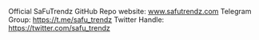 Official SaFuTrendz GitHub Repo
website: www.safutrendz.com
Telegram Group: https://t.me/safu_trendz
Twitter Handle: https://twitter.com/safu_trendz
